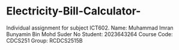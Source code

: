 # Electricity-Bill-Calculator-

Individual assignment for subject ICT602.
Name: Muhammad Imran Bunyamin Bin Mohd Suder
No Student: 2023643264
Course Code: CDCS251
Group: RCDCS2515B
